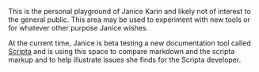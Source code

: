 This is the personal playground of Janice Karin and likely not of interest to the general public. This area may be used to experiment with new tools or for whatever other purpose Janice wishes.

At the current time, Janice is beta testing a new documentation tool called [Scripta](http://scripta.io) and is using this space to compare markdown and the scripta markup and to help illustrate issues she finds for the Scripta developer.
